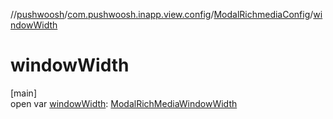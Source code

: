//[pushwoosh](../../../index.md)/[com.pushwoosh.inapp.view.config](../index.md)/[ModalRichmediaConfig](index.md)/[windowWidth](window-width.md)

# windowWidth

[main]\
open var [windowWidth](window-width.md): [ModalRichMediaWindowWidth](../../com.pushwoosh.inapp.view.config.enums/-modal-rich-media-window-width/index.md)
